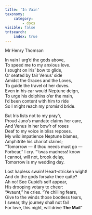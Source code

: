 ```yaml
---
title: 'In Vain'
taxonomy:
    category:
        - docs
visible: false
tntsearch:
    index: true
---
```


<div class="author">Mr Henry Thomson</div>

In vain I urg’d the gods above,  
To speed me to my anxious love.  
I sought on Iris’ bow to glide,  
Or seated by fair Venus’ side  
Amidst the Graces and the Loves,  
To guide the travel of her doves.  
Even in his car would Neptune deign,  
To urge his dolphins o’er the main,  
I’d been content with him to ride  
So I might reach my promis’d bride.  
  
But Iris lists not to my pray’r,  
Proud Juno’s mandate claims her care,  
And Venus in her bow’r of roses  
Deaf to my voice in bliss reposes.  
My wild impatience Neptune blames,  
Amphitrite his chariot claims;  
“Tomorrow — if thou needs must go —  
Forbear,” I cry. “’twas madness! know  
I cannot, will not, brook delay,  
Tomorrow is my wedding day.  
  
Lost hapless swain! Heart-stricken wight!  
And do the gods forsake thee quite?  
Ah no! See Cupid’s self appear,  
His drooping votary to cheer:  
“Avaunt,” he cries. “Ye chilling fears,  
Give to the winds those bootless tears,  
I swear, thy journey shall not fail  
For love, this night, will drive **The Mail**”